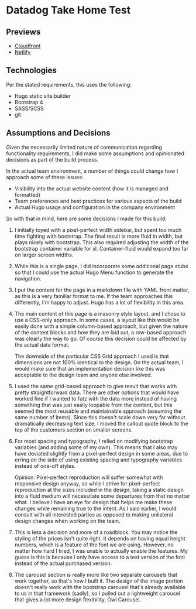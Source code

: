 # Datadog Take Home Test

## Previews

- [Cloudfront](https://d39s59219hyv8v.cloudfront.net)
- [Netlify](https://master--frolicking-tarsier-e043f4.netlify.app/)

## Technologies

Per the stated requirements, this uses the following:

- Hugo static site builder
- Bootstrap 4
- SASS/SCSS
- git

## Assumptions and Decisions

Given the necessarily limited nature of communication regarding functionality
requirements, I did make some assumptions and opinionated decisions as part of
the build process.

In the actual team environment, a number of things could change how I approach
some of these issues:

- Visibility into the actual website content (how it is managed and formatted)
- Team preferences and best practices for various aspects of the build
- Actual Hugo usage and configuration in the company environment

So with that in mind, here are some decisions I made for this build:

1. I initially toyed with a pixel-perfect width sidebar, but spent too much time fighting with bootstrap. The final result is more fluid in width, but plays nicely with bootstrap. This also required adjusting the width of the bootstrap container variable for xl. Container-fluid would expand too far on larger screen widths.

1. While this is a single page, I did incorporate some additional page stubs so that I could use the actual Hugo Menu function to generate the navigation.

1. I put the content for the page in a markdown file with YAML front matter, as this is a very familiar format to me. If the team approaches this differently, I'm happy to adjust. Hugo has a lot of flexibility in this area.

1. The main content of this page is a masonry style layout, and I chose to use a CSS-only approach. In some cases, a layout like this would be easily done with a simple column-based approach, but given the nature of the content blocks and how they are laid out, a row-based approach was clearly the way to go. Of course this decision could be affected by the actual data format.

   The downside of the particular CSS Grid approach I used is that dimensions are not 100% identical to the design. On the actual team, I would make sure that an implementation decision like this was acceptable to the design team and anyone else involved.

1. I used the same grid-based approach to give result that works with pretty straightforward data. There are other options that would have worked fine if I wanted to futz with the data more instead of having something that was just easily loopable from the content, but this seemed the most reusable and maintainable approach (assuming the same number of items). Since this doesn't scale down very far without dramatically decreasing text size, I moved the callout quote block to the top of the customers section on smaller screens.

1. For most spacing and typography, I relied on modifying bootstrap variables (and adding some of my own). This means that I also may have deviated slightly from a pixel-perfect design in some areas, due to erring on the side of using existing spacing and typography variables instead of one-off styles.

   Opinion: Pixel-perfect reproduction will suffer somewhat with responsive design anyway, so while I strive for pixel-perfect reproduction at the sizes included in the design, taking a static design into a fluid medium will necessitate some departures from that no matter what. I believe I have an eye for design that helps me make these changes while remaining true to the intent. As I said earlier, I would consult with all interested parties as opposed to making unilateral design changes when working on the team.

1. This is less a decision and more of a roadblock. You may notice the styling of the prices isn't quite right. It depends on having equal height numbers, which is a feature of the font we are using. However, no matter how hard I tried, I was unable to actually enable the features. My guess is this is because I only have access to a test version of the font instead of the actual purchased version.

1. The carousel section is really more like two separate carousels that work together, so that's how I built it. The design of the image portion doesn't really work with the bootstrap carousel that's already available to us in that framework (sadly), so I pulled out a lightweight carousel that gives a lot more design flexibility, Owl Carousel.
